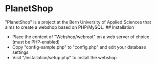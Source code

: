 # PlanetShop
"PlanetShop" is a project at the Bern University of Applied Sciences that aims to create a webshop based on PHP/MySQL.
## Installation
* Place the content of "Webshop/webroot" on a web server of choice (must be PHP-enabled)
* Copy "config-sample.php" to "config.php" and edit your database settings
* Visit "/installation/setup.php" to install the webshop

